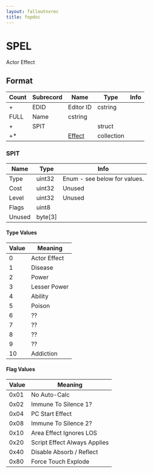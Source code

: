 ```yaml
---
layout: falloutnvrec
title: fopdoc
---
```

SPEL
====

Actor Effect

## Format

Count | Subrecord | Name | Type | Info
------|-------|------|------|-----
+ | EDID | Editor ID | cstring |
 | FULL | Name | cstring |
+ | SPIT | | struct |
+* | | [Effect](Subrecords/Effect.html) | collection |

### SPIT

Name | Type | Info
-----|------|-----
Type | uint32 | Enum - see below for values.
Cost | uint32 | Unused
Level | uint32 | Unused
Flags | uint8 |
Unused | byte[3] |

#### Type Values

Value | Meaning
-----|--------
0 | Actor Effect
1 | Disease
2 | Power
3 | Lesser Power
4 | Ability
5 | Poison
6 | ??
7 | ??
8 | ??
9 | ??
10 | Addiction

#### Flag Values

Value | Meaning
-----|--------
0x01 | No Auto-Calc
0x02 | Immune To Silence 1?
0x04 | PC Start Effect
0x08 | Immune To Silence 2?
0x10 | Area Effect Ignores LOS
0x20 | Script Effect Always Applies
0x40 | Disable Absorb / Reflect
0x80 | Force Touch Explode
